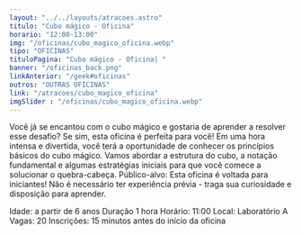 ```yaml
---
layout: "../../layouts/atracoes.astro"
titulo: "Cubo mágico - Oficina"
horario: "12:00-13:00"
img: "/oficinas/cubo_magico_oficina.webp"
tipo: "OFICINAS"
tituloPagina: "Cubo mágico - Oficina| "
banner: "/oficinas_back.png"
linkAnterior: "/geek#oficinas"
outros: "OUTRAS OFICINAS"
link: "/atracoes/cubo_magico_oficina"
imgSlider : "/oficinas/cubo_magico_oficina.webp"
---
```


Você já se encantou com o cubo mágico e gostaria de aprender a resolver esse desafio? Se sim, esta oficina é perfeita para você!
Em uma hora intensa e divertida, você terá a oportunidade de conhecer os princípios básicos do cubo mágico. Vamos abordar a estrutura do cubo, a notação fundamental e algumas estratégias iniciais para que você comece a solucionar o quebra-cabeça.
Público-alvo: Esta oficina é voltada para iniciantes! Não é necessário ter experiência prévia - traga sua curiosidade e disposição para aprender.

Idade: a partir de 6 anos
Duração 1 hora
Horário: 11:00
Local: Laboratório A
Vagas: 20
Inscrições: 15 minutos antes do início da oficina
